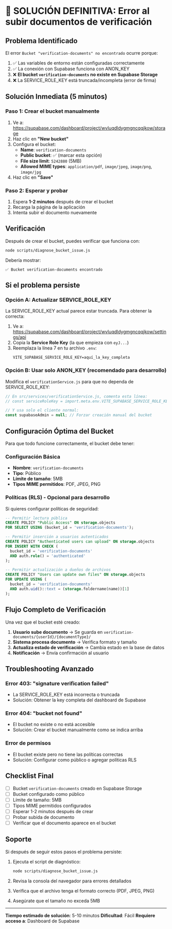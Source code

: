 # 🚨 SOLUCIÓN DEFINITIVA: Error al subir documentos de verificación

## Problema Identificado

El error `Bucket "verification-documents" no encontrado` ocurre porque:
1. ✅ Las variables de entorno están configuradas correctamente
2. ✅ La conexión con Supabase funciona con ANON_KEY
3. ❌ **El bucket `verification-documents` no existe en Supabase Storage**
4. ❌ La SERVICE_ROLE_KEY está truncada/incompleta (error de firma)

## Solución Inmediata (5 minutos)

### Paso 1: Crear el bucket manualmente

1. Ve a: https://supabase.com/dashboard/project/wvluqdldygmgncqqjkow/storage
2. Haz clic en **"New bucket"**
3. Configura el bucket:
   - **Name**: `verification-documents`
   - **Public bucket**: ✅ (marcar esta opción)
   - **File size limit**: `5242880` (5MB)
   - **Allowed MIME types**: `application/pdf`, `image/jpeg`, `image/png`, `image/jpg`
4. Haz clic en **"Save"**

### Paso 2: Esperar y probar

1. Espera **1-2 minutos** después de crear el bucket
2. Recarga la página de la aplicación
3. Intenta subir el documento nuevamente

## Verificación

Después de crear el bucket, puedes verificar que funciona con:

```bash
node scripts/diagnose_bucket_issue.js
```

Debería mostrar:
```
✅ Bucket verification-documents encontrado
```

## Si el problema persiste

### Opción A: Actualizar SERVICE_ROLE_KEY

La SERVICE_ROLE_KEY actual parece estar truncada. Para obtener la correcta:

1. Ve a: https://supabase.com/dashboard/project/wvluqdldygmgncqqjkow/settings/api
2. Copia la **Service Role Key** (la que empieza con `eyJ...`)
3. Reemplaza la línea 7 en tu archivo `.env`:
   ```
   VITE_SUPABASE_SERVICE_ROLE_KEY=aquí_la_key_completa
   ```

### Opción B: Usar solo ANON_KEY (recomendado para desarrollo)

Modifica el `verificationService.js` para que no dependa de SERVICE_ROLE_KEY:

```javascript
// En src/services/verificationService.js, comenta esta línea:
// const serviceRoleKey = import.meta.env.VITE_SUPABASE_SERVICE_ROLE_KEY;

// Y usa solo el cliente normal:
const supabaseAdmin = null; // Forzar creación manual del bucket
```

## Configuración Óptima del Bucket

Para que todo funcione correctamente, el bucket debe tener:

### Configuración Básica
- **Nombre**: `verification-documents`
- **Tipo**: Público
- **Límite de tamaño**: 5MB
- **Tipos MIME permitidos**: PDF, JPEG, PNG

### Políticas (RLS) - Opcional para desarrollo

Si quieres configurar políticas de seguridad:

```sql
-- Permitir lectura pública
CREATE POLICY "Public Access" ON storage.objects
FOR SELECT USING (bucket_id = 'verification-documents');

-- Permitir inserción a usuarios autenticados
CREATE POLICY "Authenticated users can upload" ON storage.objects
FOR INSERT WITH CHECK (
  bucket_id = 'verification-documents' 
  AND auth.role() = 'authenticated'
);

-- Permitir actualización a dueños de archivos
CREATE POLICY "Users can update own files" ON storage.objects
FOR UPDATE USING (
  bucket_id = 'verification-documents' 
  AND auth.uid()::text = (storage.foldername(name))[1]
);
```

## Flujo Completo de Verificación

Una vez que el bucket esté creado:

1. **Usuario sube documento** → Se guarda en `verification-documents/{userId}/{documentType}/`
2. **Sistema procesa documento** → Verifica formato y tamaño
3. **Actualiza estado de verificación** → Cambia estado en la base de datos
4. **Notificación** → Envía confirmación al usuario

## Troubleshooting Avanzado

### Error 403: "signature verification failed"
- La SERVICE_ROLE_KEY está incorrecta o truncada
- Solución: Obtener la key completa del dashboard de Supabase

### Error 404: "bucket not found"
- El bucket no existe o no está accesible
- Solución: Crear el bucket manualmente como se indica arriba

### Error de permisos
- El bucket existe pero no tiene las políticas correctas
- Solución: Configurar como público o agregar políticas RLS

## Checklist Final

- [ ] Bucket `verification-documents` creado en Supabase Storage
- [ ] Bucket configurado como público
- [ ] Límite de tamaño: 5MB
- [ ] Tipos MIME permitidos configurados
- [ ] Esperar 1-2 minutos después de crear
- [ ] Probar subida de documento
- [ ] Verificar que el documento aparece en el bucket

## Soporte

Si después de seguir estos pasos el problema persiste:

1. Ejecuta el script de diagnóstico:
   ```bash
   node scripts/diagnose_bucket_issue.js
   ```

2. Revisa la consola del navegador para errores detallados

3. Verifica que el archivo tenga el formato correcto (PDF, JPEG, PNG)

4. Asegúrate que el tamaño no exceda 5MB

---

**Tiempo estimado de solución**: 5-10 minutos
**Dificultad**: Fácil
**Requiere acceso a**: Dashboard de Supabase